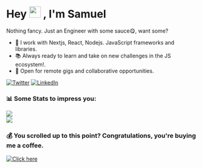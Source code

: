 # Hey <img src="https://user-images.githubusercontent.com/18350557/176309783-0785949b-9127-417c-8b55-ab5a4333674e.gif" width="30px" height="30px"> , I'm Samuel

<p align="left">Nothing fancy. Just an Engineer with some sauce😋, want some?</p>

* 🧠 I work with Nextjs, React, Nodejs. JavaScript frameworks and libraries.
* 📚 Always ready to learn and take on new challenges in the JS ecosystem!.
* 💼 Open for remote gigs and collaborative opportunities.

[![Twitter](https://img.shields.io/badge/Twitter-%231DA1F2.svg?logo=Twitter&logoColor=white)](https://twitter.com/techiesamdev) 
[![LinkedIn](https://img.shields.io/badge/LinkedIn-%230077B5.svg?logo=linkedin&logoColor=white)](https://linkedin.com/in/techiesamdev)

### 📊 Some Stats to impress you:
![](https://github-readme-stats.vercel.app/api?username=techiesamdev&theme=react&hide_border=false&include_all_commits=true&count_private=true)<br/>
![](https://github-readme-streak-stats.herokuapp.com/?user=techiesamdev&theme=react&hide_border=false)<br/>

### 💰 You scrolled up to this point? Congratulations, you're buying me a coffee.
[![Click here](https://img.shields.io/badge/Buy%20Me%20a%20Coffee-ffdd00?style=for-the-badge&logo=buy-me-a-coffee&logoColor=black)](https://www.buymeacoffee.com/techiesamdev) 
